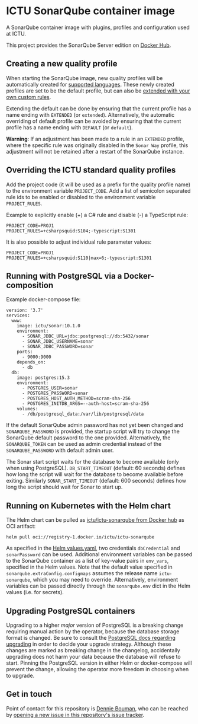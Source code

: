 # ICTU SonarQube container image

A SonarQube container image with plugins, profiles and configuration used at ICTU.

This project provides the SonarQube Server edition on [Docker Hub](https://hub.docker.com/r/ictu/sonar/tags).


## Creating a new quality profile

When starting the SonarQube image, new quality profiles will be automatically created for [supported languages](https://github.com/ICTU/sonar/blob/master/src/config.json).
These newly created profiles are set to be the default profile, but can also be [extended with your own custom rules](https://docs.sonarsource.com/sonarqube/latest/instance-administration/quality-profiles/#extending-a-quality-profile).

Extending the default can be done by ensuring that the current profile has a name ending with `EXTENDED` (or `extended`).
Alternatively, the automatic overriding of default profile can be avoided by ensuring that the current profile has a name ending with `DEFAULT` (or `default`).

**Warning**: If an adjustment has been made to a rule in an `EXTENDED` profile, where the specific rule was originally disabled in the `Sonar Way` profile, this adjustment will not be retained after a restart of the SonarQube instance.


## Overriding the ICTU standard quality profiles

Add the project code (it will be used as a prefix for the quality profile name) to the environment variable `PROJECT_CODE`.
Add a list of semicolon separated rule ids to be enabled or disabled to the environment variable `PROJECT_RULES`.

Example to explicitly enable (+) a C# rule and disable (-) a TypeScript rule:

    PROJECT_CODE=PROJ1
    PROJECT_RULES=+csharpsquid:S104;-typescript:S1301

It is also possible to adjust individual rule parameter values:

    PROJECT_CODE=PROJ1
    PROJECT_RULES=+csharpsquid:S110|max=6;-typescript:S1301


## Running with PostgreSQL via a Docker-composition

Example docker-compose file:

    version: '3.7'
    services:
      www:
        image: ictu/sonar:10.1.0
        environment:
          - SONAR_JDBC_URL=jdbc:postgresql://db:5432/sonar
          - SONAR_JDBC_USERNAME=sonar
          - SONAR_JDBC_PASSWORD=sonar
        ports:
          - 9000:9000
        depends_on:
          - db
      db:
        image: postgres:15.3
        environment:
          - POSTGRES_USER=sonar
          - POSTGRES_PASSWORD=sonar
          - POSTGRES_HOST_AUTH_METHOD=scram-sha-256
          - POSTGRES_INITDB_ARGS=--auth-host=scram-sha-256
        volumes:
          - /db/postgresql_data:/var/lib/postgresql/data


If the default SonarQube admin password has not yet been changed and `SONARQUBE_PASSWORD` is provided, the startup script will try to change the SonarQube default password to the one provided.
Alternatively, the `SONARQUBE_TOKEN` can be used as admin credential instead of the `SONARQUBE_PASSWORD` with default admin user.

The Sonar start script waits for the database to become available (only when using PostgreSQL).
`DB_START_TIMEOUT` (default: 60 seconds) defines how long the script will wait for the database to become available before exiting.
Similarly `SONAR_START_TIMEOUT` (default: 600 seconds) defines how long the script should wait for Sonar to start up.


## Running on Kubernetes with the Helm chart

The Helm chart can be pulled as [ictu/ictu-sonarqube from Docker hub](https://hub.docker.com/r/ictu/ictu-sonarqube/tags) as OCI artifact:
```
helm pull oci://registry-1.docker.io/ictu/ictu-sonarqube
```

As specified in the [Helm values.yaml](https://github.com/ICTU/sonar/blob/master/helm/values.yaml), two credentials `dbCredential` and `sonarPassword` can be used.
Additional environment variables can be passed to the SonarQube container as a list of key-value pairs in `env_vars`, specified in the Helm values.
Note that the default value specified in `sonarqube.extraConfig.configmaps` assumes the release name `ictu-sonarqube`, which you may need to override.
Alternatively, environment variables can be passed directly through the `sonarqube.env` dict in the Helm values (i.e. for secrets).


## Upgrading PostgreSQL containers

Upgrading to a higher _major_ version of PostgreSQL is a breaking change requiring manual action by the operator, because the database storage format is changed.
Be sure to consult the [PostgreSQL docs regarding upgrading](https://www.postgresql.org/docs/current/upgrading.html) in order to decide your upgrade strategy.
Although these changes are marked as breaking change in the changelog, accidentally upgrading does not harm your data because the database will refuse to start.
Pinning the PostgreSQL version in either Helm or docker-compose will prevent the change, allowing the operator more freedom in choosing when to upgrade. 


## Get in touch

Point of contact for this repository is [Dennie Bouman](https://github.com/denniebouman), who can be reached by [opening a new issue in this repository's issue tracker](https://github.com/ICTU/sonar/issues/new).
